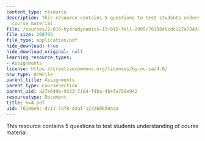 ```yaml
---
content_type: resource
description: This resource contains 5 questions to test students understanding of
  course material.
file: /courses/2-016-hydrodynamics-13-012-fall-2005/76186e6cdc117a7843af127260659aaa_hw4.pdf
file_size: 208765
file_type: application/pdf
hide_download: true
hide_download_original: null
learning_resource_types:
- Assignments
license: https://creativecommons.org/licenses/by-nc-sa/4.0/
ocw_type: OCWFile
parent_title: Assignments
parent_type: CourseSection
parent_uid: a27e649b-9323-7184-f4ba-4b4fa758e942
resourcetype: Document
title: hw4.pdf
uid: 76186e6c-dc11-7a78-43af-127260659aaa
---
```

This resource contains 5 questions to test students understanding of course material.